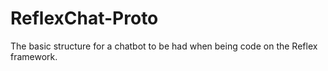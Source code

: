# ReflexChat-Proto
The basic structure for a chatbot to be had when being code on the Reflex framework.
